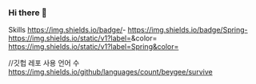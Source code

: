 ### Hi there 👋

Skills
https://img.shields.io/badge/<MESSAGE>-<yellow>
https://img.shields.io/badge/Spring-<green>
https://img.shields.io/static/v1?label=<MESSAGE>&color=<yellow>
https://img.shields.io/static/v1?label=Spring&color=<green>
  
  //깃헙 레포 사용 언어 수
https://img.shields.io/github/languages/count/beygee/survive 
<!--
**Snug-gle/Snug-gle** is a ✨ _special_ ✨ repository because its `README.md` (this file) appears on your GitHub profile.

Here are some ideas to get you started:

- 🔭 I’m currently working on ...
- 🌱 I’m currently learning ...
- 👯 I’m looking to collaborate on ...
- 🤔 I’m looking for help with ...
- 💬 Ask me about ...
- 📫 How to reach me: ...
- 😄 Pronouns: ...
- ⚡ Fun fact: ...
-->
